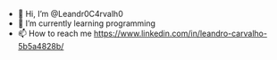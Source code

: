 - 👋 Hi, I’m @Leandr0C4rvalh0
- 🌱 I’m currently learning programming
- 📫 How to reach me https://www.linkedin.com/in/leandro-carvalho-5b5a4828b/

<!---
Leandr0C4rvalh0/Leandr0C4rvalh0 is a ✨ special ✨ repository because its `README.md` (this file) appears on your GitHub profile.
You can click the Preview link to take a look at your changes.
--->
